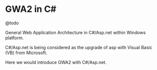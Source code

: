 
# GWA2 in C#

@todo

General Web Application Architecture in C#/Asp.net within Windows platform.

C#/Asp.net is being considered as the upgrade of asp with Visual Basic (VB) from Microsoft.

Here we would introduce GWA2 with C#/Asp.net.


